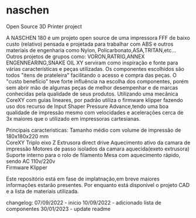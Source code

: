 # naschen
Open Source 3D Printer project

A NASCHEN 180 é um projeto open source de uma impressora FFF de baixo custo (relativo) pensada e projetada para trabalhar com ABS e outros materiais de engenharia como Nylon, Policarbonato,ASA,TRITAN,etc...
Outros projetos de grupos como: VORON,RATRIG,ANNEX ENGENNEARING,SNAKE OIL XY serviram  como inspiração e fonte para várias características e peças utilizadas.
Os componentes escolhidos são todos "itens de prateleira" facilitando o acesso e compra das peças. O "custo benefício" teve forte influência na escolha dos componentes, porém sem abrir mão de algumas peças de melhor desempenhar e de marcas conhecidas pela qualidade de seus produtos.
Utilizando uma mecânica CoreXY com guias lineares, por padrão utiliza o firmware klipper fazendo uso dos recurso de Input Shaper Pressure Advance,tendo uma boa qualidade de impressão mesmo com velocidades e acelerações cerca de 3x maiores que o utilizado em impressoras cartesianas. 

Principais caracteristicas:
Tamanho médio com volume de impressão de 180x180x220 mm  
CoreXY 
Triplo eixo Z 
Extrusora direct drive 
Aquecimento ativo da camara de impressão 
Motores de passo isolados da camara aquecida(exeto extrusora) 
Suporte interno para o rolo de filamento
Mesa com aquecimento rápido, sendo AC 110v/220v  
Firmware Klipper


Este repositório está em fase de implatnação,em breve maiores informações estarão presentes. Por enquanto está disponivel o projeto CAD e a lista de materiais utilizada.


changelog:
07/09/2022 - inicio
10/09/2022 - adicionado lista de componentes 
30/01/2023 - update readme
